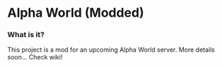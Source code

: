 # Alpha World (Modded)
### What is it?
This project is a mod for an upcoming Alpha World server.
More details soon...
Check wiki!

